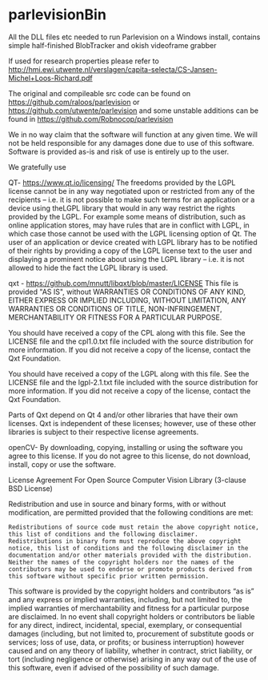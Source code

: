 # parlevisionBin
All the DLL files etc needed to run Parlevision on a Windows install, contains simple half-finished BlobTracker and okish videoframe grabber

If used for research properties please refer to
http://hmi.ewi.utwente.nl/verslagen/capita-selecta/CS-Jansen-Michel+Loos-Richard.pdf

The original and compileable src code can be found on 
https://github.com/raloos/parlevision or https://github.com/utwente/parlevision 
and some unstable additions can be found in
https://github.com/Robnocop/parlevision 

We in no way claim that the software will function at any given time. 
We will not be held responsible for any damages done due to use of this software.
Software is provided as-is and risk of use is entirely up to the user. 

We gratefully use 

QT- https://www.qt.io/licensing/
The freedoms provided by the LGPL license cannot be in any way negotiated upon or restricted from any of the recipients – i.e. it is not possible to make such terms for an application or a device using theLGPL library that would in any way restrict the rights provided by the LGPL. For example some means of distribution, such as online application stores, may have rules that are in conflict with LGPL, in which case those cannot be used with the LGPL licensing option of Qt.
The user of an application or device created with LGPL library has to be notified of their rights by providing a copy of the LGPL license text to the user and displaying a prominent notice about using the LGPL library – i.e. it is not allowed to hide the fact the LGPL library is used.

qxt - https://github.com/mnutt/libqxt/blob/master/LICENSE
This file is provided "AS IS", without WARRANTIES OR CONDITIONS OF ANY
KIND, EITHER EXPRESS OR IMPLIED INCLUDING, WITHOUT LIMITATION, ANY
WARRANTIES OR CONDITIONS OF TITLE, NON-INFRINGEMENT, MERCHANTABILITY OR
FITNESS FOR A PARTICULAR PURPOSE.

You should have received a copy of the CPL along with this file.
See the LICENSE file and the cpl1.0.txt file included with the source
distribution for more information. If you did not receive a copy of the
license, contact the Qxt Foundation.

You should have received a copy of the LGPL along with this file.
See the LICENSE file and the lgpl-2.1.txt file included with the source
distribution for more information. If you did not receive a copy of the
license, contact the Qxt Foundation.

Parts of Qxt depend on Qt 4 and/or other libraries that have their own
licenses. Qxt is independent of these licenses; however, use of these other
libraries is subject to their respective license agreements.

openCV-
By downloading, copying, installing or using the software you agree to this license.
If you do not agree to this license, do not download, install, copy or use the software.

License Agreement
For Open Source Computer Vision Library
(3-clause BSD License)

Redistribution and use in source and binary forms, with or without modification, are permitted provided that the following conditions are met:

    Redistributions of source code must retain the above copyright notice, this list of conditions and the following disclaimer.
    Redistributions in binary form must reproduce the above copyright notice, this list of conditions and the following disclaimer in the documentation and/or other materials provided with the distribution.
    Neither the names of the copyright holders nor the names of the contributors may be used to endorse or promote products derived from this software without specific prior written permission.

This software is provided by the copyright holders and contributors “as is” and any express or implied warranties, including, but not limited to, the implied warranties of merchantability and fitness for a particular purpose are disclaimed. In no event shall copyright holders or contributors be liable for any direct, indirect, incidental, special, exemplary, or consequential damages (including, but not limited to, procurement of substitute goods or services; loss of use, data, or profits; or business interruption) however caused and on any theory of liability, whether in contract, strict liability, or tort (including negligence or otherwise) arising in any way out of
the use of this software, even if advised of the possibility of such damage.
